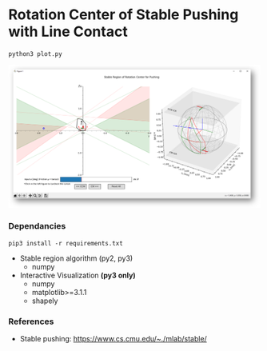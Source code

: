 # Rotation Center of Stable Pushing with Line Contact

```
python3 plot.py
```

![example](./example.png)

### Dependancies

```
pip3 install -r requirements.txt
```

- Stable region algorithm (py2, py3)
  - numpy
- Interactive Visualization **(py3 only)**
  - numpy
  - matplotlib>=3.1.1
  - shapely

### References

<!-- - Circular sampling -->
- Stable pushing: https://www.cs.cmu.edu/~./mlab/stable/
